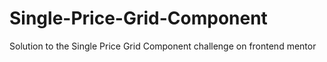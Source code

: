# Single-Price-Grid-Component
Solution to the Single Price Grid Component challenge on frontend mentor
